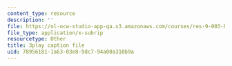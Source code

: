 ```yaml
---
content_type: resource
description: ''
file: https://ol-ocw-studio-app-qa.s3.amazonaws.com/courses/res-9-003-brains-minds-and-machines-summer-course-summer-2015/789561811a6303e89dc794a00a310b9a_pquNMjlgPwI.srt
file_type: application/x-subrip
resourcetype: Other
title: 3play caption file
uid: 78956181-1a63-03e8-9dc7-94a00a310b9a
---
```

